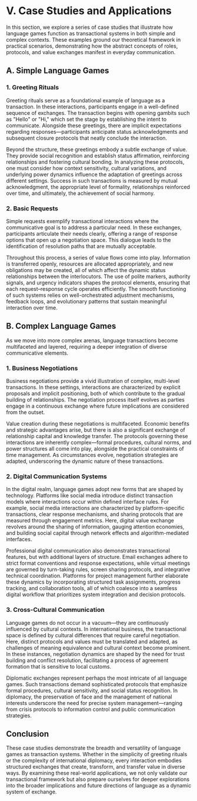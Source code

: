 # V. Case Studies and Applications

In this section, we explore a series of case studies that illustrate how language games function as transactional systems in both simple and complex contexts. These examples ground our theoretical framework in practical scenarios, demonstrating how the abstract concepts of roles, protocols, and value exchanges manifest in everyday communication.

## A. Simple Language Games

### 1. Greeting Rituals

Greeting rituals serve as a foundational example of language as a transaction. In these interactions, participants engage in a well-defined sequence of exchanges. The transaction begins with opening gambits such as "Hello" or "Hi," which set the stage by establishing the intent to communicate. Alongside these greetings, there are implicit expectations regarding responses—participants anticipate status acknowledgments and subsequent closure protocols that neatly conclude the interaction. 

Beyond the structure, these greetings embody a subtle exchange of value. They provide social recognition and establish status affirmation, reinforcing relationships and fostering cultural bonding. In analyzing these protocols, one must consider how context sensitivity, cultural variations, and underlying power dynamics influence the adaptation of greetings across different settings. Success in such transactions is measured by mutual acknowledgment, the appropriate level of formality, relationships reinforced over time, and ultimately, the achievement of social harmony.

### 2. Basic Requests

Simple requests exemplify transactional interactions where the communicative goal is to address a particular need. In these exchanges, participants articulate their needs clearly, offering a range of response options that open up a negotiation space. This dialogue leads to the identification of resolution paths that are mutually acceptable. 

Throughout this process, a series of value flows come into play. Information is transferred openly, resources are allocated appropriately, and new obligations may be created, all of which affect the dynamic status relationships between the interlocutors. The use of polite markers, authority signals, and urgency indicators shapes the protocol elements, ensuring that each request–response cycle operates efficiently. The smooth functioning of such systems relies on well-orchestrated adjustment mechanisms, feedback loops, and evolutionary patterns that sustain meaningful interaction over time.

## B. Complex Language Games

As we move into more complex arenas, language transactions become multifaceted and layered, requiring a deeper integration of diverse communicative elements.

### 1. Business Negotiations

Business negotiations provide a vivid illustration of complex, multi-level transactions. In these settings, interactions are characterized by explicit proposals and implicit positioning, both of which contribute to the gradual building of relationships. The negotiation process itself evolves as parties engage in a continuous exchange where future implications are considered from the outset.

Value creation during these negotiations is multifaceted. Economic benefits and strategic advantages arise, but there is also a significant exchange of relationship capital and knowledge transfer. The protocols governing these interactions are inherently complex—formal procedures, cultural norms, and power structures all come into play, alongside the practical constraints of time management. As circumstances evolve, negotiation strategies are adapted, underscoring the dynamic nature of these transactions.

### 2. Digital Communication Systems

In the digital realm, language games adopt new forms that are shaped by technology. Platforms like social media introduce distinct transaction models where interactions occur within defined interface rules. For example, social media interactions are characterized by platform-specific transactions, clear response mechanisms, and sharing protocols that are measured through engagement metrics. Here, digital value exchange revolves around the sharing of information, gauging attention economies, and building social capital through network effects and algorithm-mediated interfaces.

Professional digital communication also demonstrates transactional features, but with additional layers of structure. Email exchanges adhere to strict format conventions and response expectations, while virtual meetings are governed by turn-taking rules, screen sharing protocols, and integrative technical coordination. Platforms for project management further elaborate these dynamics by incorporating structured task assignments, progress tracking, and collaboration tools, all of which coalesce into a seamless digital workflow that prioritizes system integration and decision protocols.

### 3. Cross-Cultural Communication

Language games do not occur in a vacuum—they are continuously influenced by cultural contexts. In international business, the transactional space is defined by cultural differences that require careful negotiation. Here, distinct protocols and values must be translated and adapted, as challenges of meaning equivalence and cultural context become prominent. In these instances, negotiation dynamics are shaped by the need for trust building and conflict resolution, facilitating a process of agreement formation that is sensitive to local customs.

Diplomatic exchanges represent perhaps the most intricate of all language games. Such transactions demand sophisticated protocols that emphasize formal procedures, cultural sensitivity, and social status recognition. In diplomacy, the preservation of face and the management of national interests underscore the need for precise system management—ranging from crisis protocols to information control and public communication strategies.

## Conclusion

These case studies demonstrate the breadth and versatility of language games as transaction systems. Whether in the simplicity of greeting rituals or the complexity of international diplomacy, every interaction embodies structured exchanges that create, transform, and transfer value in diverse ways. By examining these real-world applications, we not only validate our transactional framework but also prepare ourselves for deeper explorations into the broader implications and future directions of language as a dynamic system of exchange.